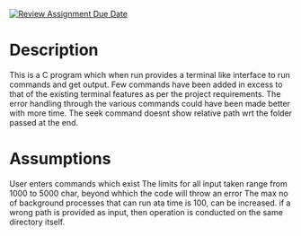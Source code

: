 [![Review Assignment Due Date](https://classroom.github.com/assets/deadline-readme-button-24ddc0f5d75046c5622901739e7c5dd533143b0c8e959d652212380cedb1ea36.svg)](https://classroom.github.com/a/76mHqLr5)
# Description
This is a C program which when run provides a terminal like interface to run commands and get output. Few commands have been added in excess to that of the existing terminal features as per the project requirements.
The error handling through the various commands could have been made better with more time.
The seek command doesnt show relative path wrt the folder passed at the end.


# Assumptions
User enters commands which exist
The limits for all input taken range from 1000 to 5000 char, beyond whhich the code will throw an error
The max no of background processes that can run ata time is 100, can be increased.
if a wrong path is provided as input, then operation is conducted on the same directory itself.
